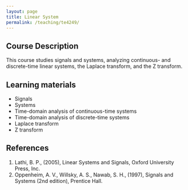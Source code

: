 ```yaml
---
layout: page
title: Linear System
permalink: /teaching/te4249/
--- 
```


## Course Description
This course studies signals and systems, analyzing continuous- and discrete-time linear systems, the Laplace transform, and the Z transform.

## Learning materials

* Signals
* Systems
* Time-domain analysis of continuous-time systems
* Time-domain analysis of discrete-time systems
* Laplace transform
* Z transform

## References

1. Lathi, B. P., (2005), Linear Systems and Signals, Oxford University Press, Inc.
1. Oppenheim, A. V., Willsky, A. S., Nawab, S. H., (1997), Signals and Systems (2nd edition), Prentice Hall.

